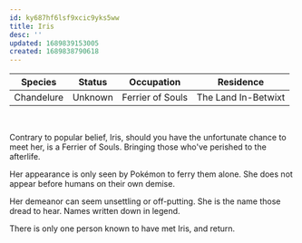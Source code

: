 ```yaml
---
id: ky687hf6lsf9xcic9yks5ww
title: Iris
desc: ''
updated: 1689839153005
created: 1689838790618
---
```

|Species|Status|Occupation|Residence|
|:-:|:-:|:-:|:-:|
| Chandelure | Unknown | Ferrier of Souls | The Land In-Betwixt |
<br/>

Contrary to popular belief, Iris, should you have the unfortunate chance to meet her, is a Ferrier of Souls. Bringing those who've perished to the afterlife.

Her appearance is only seen by Pokémon to ferry them alone. She does not appear before humans on their own demise.

Her demeanor can seem unsettling or off-putting. She is the name those dread to hear. Names written down in legend.

There is only one person known to have met Iris, and return.